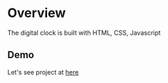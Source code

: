 # Overview
The digital clock is built with HTML, CSS, Javascript

## Demo
Let's see project at [here](https://votruonglam2109.github.io/digital-clock/)